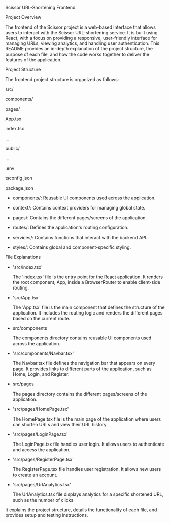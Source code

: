 Scissor URL-Shortening Frontend

Project Overview

The frontend of the Scissor project is a web-based interface that allows users to interact with the Scissor URL-shortening service. It is built using React, with a focus on providing a responsive, user-friendly interface for managing URLs, viewing analytics, and handling user authentication. This README provides an in-depth explanation of the project structure, the purpose of each file, and how the code works together to deliver the features of the application.

Project Structure

The frontend project structure is organized as follows:

src/

  components/
  
  pages/
  
  App.tsx
  
  index.tsx
  
  ...
  
public/

  ...
  
.env

tsconfig.json

package.json


- components/: Reusable UI components used across the application.

- context/: Contains context providers for managing global state.

- pages/: Contains the different pages/screens of the application.

- routes/: Defines the application's routing configuration.

- services/: Contains functions that interact with the backend API.

- styles/: Contains global and component-specific styling.

File Explanations

- 'src/index.tsx'

  The 'index.tsx' file is the entry point for the React application. It renders the root component, App, inside a BrowserRouter to enable client-side routing.

- 'src/App.tsx'

  The 'App.tsx' file is the main component that defines the structure of the application. It includes the routing logic and renders the different pages based on the current route.

- src/components

  The components directory contains reusable UI components used across the application.

- 'src/components/Navbar.tsx'

  The Navbar.tsx file defines the navigation bar that appears on every page. It provides links to different parts of the application, such as Home, Login, and Register.

- src/pages

  The pages directory contains the different pages/screens of the application.

- 'src/pages/HomePage.tsx'
  
  The HomePage.tsx file is the main page of the application where users can shorten URLs and view their URL history.

- 'src/pages/LoginPage.tsx'

  The LoginPage.tsx file handles user login. It allows users to authenticate and access the application.

- 'src/pages/RegisterPage.tsx'

  The RegisterPage.tsx file handles user registration. It allows new users to create an account.

- 'src/pages/UrlAnalytics.tsx'
  
  The UrlAnalytics.tsx file displays analytics for a specific shortened URL, such as the number of clicks.


It explains the project structure, details the functionality of each file, and provides setup and testing instructions.
